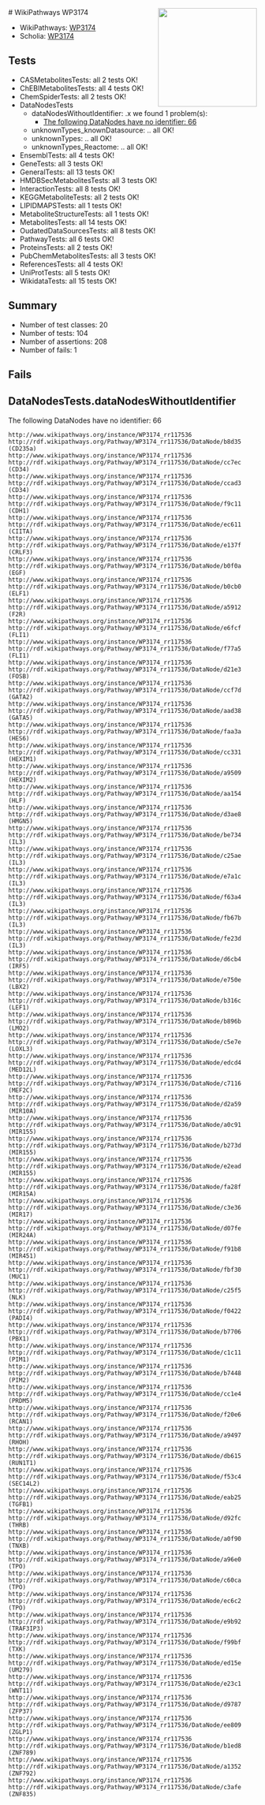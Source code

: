 <img style="float: right; width: 200px" src="https://upload.wikimedia.org/wikipedia/commons/thumb/8/83/Wplogo_with_text_500.png/640px-Wplogo_with_text_500.png" />
# WikiPathways WP3174

* WikiPathways: [WP3174](https://new.wikipathways.org/pathways/WP3174)
* Scholia: [WP3174](https://scholia.toolforge.org/wikipathways/WP3174)
## Tests
* CASMetabolitesTests: all 2 tests OK!
* ChEBIMetabolitesTests: all 4 tests OK!
* ChemSpiderTests: all 2 tests OK!
* DataNodesTests
    * dataNodesWithoutIdentifier: .x we found 1 problem(s):
        * [The following DataNodes have no identifier: 66](#8792c531)
    * unknownTypes_knownDatasource: .. all OK!
    * unknownTypes: .. all OK!
    * unknownTypes_Reactome: .. all OK!
* EnsemblTests: all 4 tests OK!
* GeneTests: all 3 tests OK!
* GeneralTests: all 13 tests OK!
* HMDBSecMetabolitesTests: all 3 tests OK!
* InteractionTests: all 8 tests OK!
* KEGGMetaboliteTests: all 2 tests OK!
* LIPIDMAPSTests: all 1 tests OK!
* MetaboliteStructureTests: all 1 tests OK!
* MetabolitesTests: all 14 tests OK!
* OudatedDataSourcesTests: all 8 tests OK!
* PathwayTests: all 6 tests OK!
* ProteinsTests: all 2 tests OK!
* PubChemMetabolitesTests: all 3 tests OK!
* ReferencesTests: all 4 tests OK!
* UniProtTests: all 5 tests OK!
* WikidataTests: all 15 tests OK!


## Summary

* Number of test classes: 20
* Number of tests: 104
* Number of assertions: 208
* Number of fails: 1

## Fails

<a name="8792c531" />

## DataNodesTests.dataNodesWithoutIdentifier

The following DataNodes have no identifier: 66
```
http://www.wikipathways.org/instance/WP3174_rr117536 http://rdf.wikipathways.org/Pathway/WP3174_rr117536/DataNode/b8d35 (CD235a)
http://www.wikipathways.org/instance/WP3174_rr117536 http://rdf.wikipathways.org/Pathway/WP3174_rr117536/DataNode/cc7ec (CD34)
http://www.wikipathways.org/instance/WP3174_rr117536 http://rdf.wikipathways.org/Pathway/WP3174_rr117536/DataNode/ccad3 (CD34)
http://www.wikipathways.org/instance/WP3174_rr117536 http://rdf.wikipathways.org/Pathway/WP3174_rr117536/DataNode/f9c11 (CDH1)
http://www.wikipathways.org/instance/WP3174_rr117536 http://rdf.wikipathways.org/Pathway/WP3174_rr117536/DataNode/ec611 (CIITA)
http://www.wikipathways.org/instance/WP3174_rr117536 http://rdf.wikipathways.org/Pathway/WP3174_rr117536/DataNode/e137f (CRLF3)
http://www.wikipathways.org/instance/WP3174_rr117536 http://rdf.wikipathways.org/Pathway/WP3174_rr117536/DataNode/b0f0a (EGF)
http://www.wikipathways.org/instance/WP3174_rr117536 http://rdf.wikipathways.org/Pathway/WP3174_rr117536/DataNode/b0cb0 (ELF1)
http://www.wikipathways.org/instance/WP3174_rr117536 http://rdf.wikipathways.org/Pathway/WP3174_rr117536/DataNode/a5912 (F2R)
http://www.wikipathways.org/instance/WP3174_rr117536 http://rdf.wikipathways.org/Pathway/WP3174_rr117536/DataNode/e6fcf (FLI1)
http://www.wikipathways.org/instance/WP3174_rr117536 http://rdf.wikipathways.org/Pathway/WP3174_rr117536/DataNode/f77a5 (FLI1)
http://www.wikipathways.org/instance/WP3174_rr117536 http://rdf.wikipathways.org/Pathway/WP3174_rr117536/DataNode/d21e3 (FOSB)
http://www.wikipathways.org/instance/WP3174_rr117536 http://rdf.wikipathways.org/Pathway/WP3174_rr117536/DataNode/ccf7d (GATA2)
http://www.wikipathways.org/instance/WP3174_rr117536 http://rdf.wikipathways.org/Pathway/WP3174_rr117536/DataNode/aad38 (GATA5)
http://www.wikipathways.org/instance/WP3174_rr117536 http://rdf.wikipathways.org/Pathway/WP3174_rr117536/DataNode/faa3a (HES6)
http://www.wikipathways.org/instance/WP3174_rr117536 http://rdf.wikipathways.org/Pathway/WP3174_rr117536/DataNode/cc331 (HEXIM1)
http://www.wikipathways.org/instance/WP3174_rr117536 http://rdf.wikipathways.org/Pathway/WP3174_rr117536/DataNode/a9509 (HEXIM2)
http://www.wikipathways.org/instance/WP3174_rr117536 http://rdf.wikipathways.org/Pathway/WP3174_rr117536/DataNode/aa154 (HLF)
http://www.wikipathways.org/instance/WP3174_rr117536 http://rdf.wikipathways.org/Pathway/WP3174_rr117536/DataNode/d3ae8 (HMGN5)
http://www.wikipathways.org/instance/WP3174_rr117536 http://rdf.wikipathways.org/Pathway/WP3174_rr117536/DataNode/be734 (IL3)
http://www.wikipathways.org/instance/WP3174_rr117536 http://rdf.wikipathways.org/Pathway/WP3174_rr117536/DataNode/c25ae (IL3)
http://www.wikipathways.org/instance/WP3174_rr117536 http://rdf.wikipathways.org/Pathway/WP3174_rr117536/DataNode/e7a1c (IL3)
http://www.wikipathways.org/instance/WP3174_rr117536 http://rdf.wikipathways.org/Pathway/WP3174_rr117536/DataNode/f63a4 (IL3)
http://www.wikipathways.org/instance/WP3174_rr117536 http://rdf.wikipathways.org/Pathway/WP3174_rr117536/DataNode/fb67b (IL3)
http://www.wikipathways.org/instance/WP3174_rr117536 http://rdf.wikipathways.org/Pathway/WP3174_rr117536/DataNode/fe23d (IL3)
http://www.wikipathways.org/instance/WP3174_rr117536 http://rdf.wikipathways.org/Pathway/WP3174_rr117536/DataNode/d6cb4 (IRF5)
http://www.wikipathways.org/instance/WP3174_rr117536 http://rdf.wikipathways.org/Pathway/WP3174_rr117536/DataNode/e750e (LBX2)
http://www.wikipathways.org/instance/WP3174_rr117536 http://rdf.wikipathways.org/Pathway/WP3174_rr117536/DataNode/b316c (LEF1)
http://www.wikipathways.org/instance/WP3174_rr117536 http://rdf.wikipathways.org/Pathway/WP3174_rr117536/DataNode/b896b (LMO2)
http://www.wikipathways.org/instance/WP3174_rr117536 http://rdf.wikipathways.org/Pathway/WP3174_rr117536/DataNode/c5e7e (LOXL3)
http://www.wikipathways.org/instance/WP3174_rr117536 http://rdf.wikipathways.org/Pathway/WP3174_rr117536/DataNode/edcd4 (MED12L)
http://www.wikipathways.org/instance/WP3174_rr117536 http://rdf.wikipathways.org/Pathway/WP3174_rr117536/DataNode/c7116 (MEF2C)
http://www.wikipathways.org/instance/WP3174_rr117536 http://rdf.wikipathways.org/Pathway/WP3174_rr117536/DataNode/d2a59 (MIR10A)
http://www.wikipathways.org/instance/WP3174_rr117536 http://rdf.wikipathways.org/Pathway/WP3174_rr117536/DataNode/a0c91 (MIR155)
http://www.wikipathways.org/instance/WP3174_rr117536 http://rdf.wikipathways.org/Pathway/WP3174_rr117536/DataNode/b273d (MIR155)
http://www.wikipathways.org/instance/WP3174_rr117536 http://rdf.wikipathways.org/Pathway/WP3174_rr117536/DataNode/e2ead (MIR155)
http://www.wikipathways.org/instance/WP3174_rr117536 http://rdf.wikipathways.org/Pathway/WP3174_rr117536/DataNode/fa28f (MIR15A)
http://www.wikipathways.org/instance/WP3174_rr117536 http://rdf.wikipathways.org/Pathway/WP3174_rr117536/DataNode/c3e36 (MIR17)
http://www.wikipathways.org/instance/WP3174_rr117536 http://rdf.wikipathways.org/Pathway/WP3174_rr117536/DataNode/d07fe (MIR24A)
http://www.wikipathways.org/instance/WP3174_rr117536 http://rdf.wikipathways.org/Pathway/WP3174_rr117536/DataNode/f91b8 (MIR451)
http://www.wikipathways.org/instance/WP3174_rr117536 http://rdf.wikipathways.org/Pathway/WP3174_rr117536/DataNode/fbf30 (MUC1)
http://www.wikipathways.org/instance/WP3174_rr117536 http://rdf.wikipathways.org/Pathway/WP3174_rr117536/DataNode/c25f5 (NLK)
http://www.wikipathways.org/instance/WP3174_rr117536 http://rdf.wikipathways.org/Pathway/WP3174_rr117536/DataNode/f0422 (PADI4)
http://www.wikipathways.org/instance/WP3174_rr117536 http://rdf.wikipathways.org/Pathway/WP3174_rr117536/DataNode/b7706 (PBX1)
http://www.wikipathways.org/instance/WP3174_rr117536 http://rdf.wikipathways.org/Pathway/WP3174_rr117536/DataNode/c1c11 (PIM1)
http://www.wikipathways.org/instance/WP3174_rr117536 http://rdf.wikipathways.org/Pathway/WP3174_rr117536/DataNode/b7448 (PIM2)
http://www.wikipathways.org/instance/WP3174_rr117536 http://rdf.wikipathways.org/Pathway/WP3174_rr117536/DataNode/cc1e4 (PRDM5)
http://www.wikipathways.org/instance/WP3174_rr117536 http://rdf.wikipathways.org/Pathway/WP3174_rr117536/DataNode/f20e6 (RCAN1)
http://www.wikipathways.org/instance/WP3174_rr117536 http://rdf.wikipathways.org/Pathway/WP3174_rr117536/DataNode/a9497 (RHOH)
http://www.wikipathways.org/instance/WP3174_rr117536 http://rdf.wikipathways.org/Pathway/WP3174_rr117536/DataNode/db615 (RUN1T1)
http://www.wikipathways.org/instance/WP3174_rr117536 http://rdf.wikipathways.org/Pathway/WP3174_rr117536/DataNode/f53c4 (SEC14L2)
http://www.wikipathways.org/instance/WP3174_rr117536 http://rdf.wikipathways.org/Pathway/WP3174_rr117536/DataNode/eab25 (TGFB1)
http://www.wikipathways.org/instance/WP3174_rr117536 http://rdf.wikipathways.org/Pathway/WP3174_rr117536/DataNode/d92fc (THRB)
http://www.wikipathways.org/instance/WP3174_rr117536 http://rdf.wikipathways.org/Pathway/WP3174_rr117536/DataNode/a0f90 (TNXB)
http://www.wikipathways.org/instance/WP3174_rr117536 http://rdf.wikipathways.org/Pathway/WP3174_rr117536/DataNode/a96e0 (TPO)
http://www.wikipathways.org/instance/WP3174_rr117536 http://rdf.wikipathways.org/Pathway/WP3174_rr117536/DataNode/c60ca (TPO)
http://www.wikipathways.org/instance/WP3174_rr117536 http://rdf.wikipathways.org/Pathway/WP3174_rr117536/DataNode/ec6c2 (TPO)
http://www.wikipathways.org/instance/WP3174_rr117536 http://rdf.wikipathways.org/Pathway/WP3174_rr117536/DataNode/e9b92 (TRAF3IP3)
http://www.wikipathways.org/instance/WP3174_rr117536 http://rdf.wikipathways.org/Pathway/WP3174_rr117536/DataNode/f99bf (TXK)
http://www.wikipathways.org/instance/WP3174_rr117536 http://rdf.wikipathways.org/Pathway/WP3174_rr117536/DataNode/ed15e (UM279)
http://www.wikipathways.org/instance/WP3174_rr117536 http://rdf.wikipathways.org/Pathway/WP3174_rr117536/DataNode/e23c1 (WNT11)
http://www.wikipathways.org/instance/WP3174_rr117536 http://rdf.wikipathways.org/Pathway/WP3174_rr117536/DataNode/d9787 (ZFP37)
http://www.wikipathways.org/instance/WP3174_rr117536 http://rdf.wikipathways.org/Pathway/WP3174_rr117536/DataNode/ee809 (ZGLP1)
http://www.wikipathways.org/instance/WP3174_rr117536 http://rdf.wikipathways.org/Pathway/WP3174_rr117536/DataNode/b1ed8 (ZNF789)
http://www.wikipathways.org/instance/WP3174_rr117536 http://rdf.wikipathways.org/Pathway/WP3174_rr117536/DataNode/a1352 (ZNF792)
http://www.wikipathways.org/instance/WP3174_rr117536 http://rdf.wikipathways.org/Pathway/WP3174_rr117536/DataNode/c3afe (ZNF835)
```

